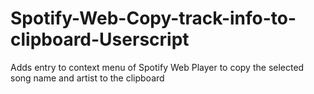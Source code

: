 # Spotify-Web-Copy-track-info-to-clipboard-Userscript
Adds entry to context menu of Spotify Web Player to copy the selected song name and artist to the clipboard
